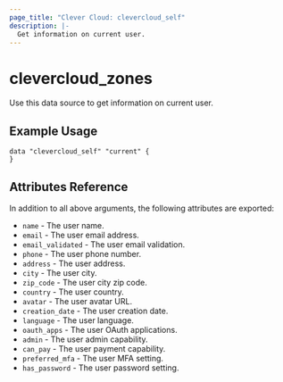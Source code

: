 ```yaml
---
page_title: "Clever Cloud: clevercloud_self"
description: |-
  Get information on current user.
---
```


# clevercloud_zones

Use this data source to get information on current user.

## Example Usage

```hcl
data "clevercloud_self" "current" {
}
```

## Attributes Reference

In addition to all above arguments, the following attributes are exported:

- `name` - The user name.
- `email` - The user email address.
- `email_validated` - The user email validation.
- `phone` - The user phone number.
- `address` - The user address.
- `city` - The user city.
- `zip_code` - The user city zip code.
- `country` - The user country.
- `avatar` - The user avatar URL.
- `creation_date` - The user creation date.
- `language` - The user language.
- `oauth_apps` - The user OAuth applications.
- `admin` - The user admin capability.
- `can_pay` - The user payment capability.
- `preferred_mfa` - The user MFA setting.
- `has_password` - The user password setting.